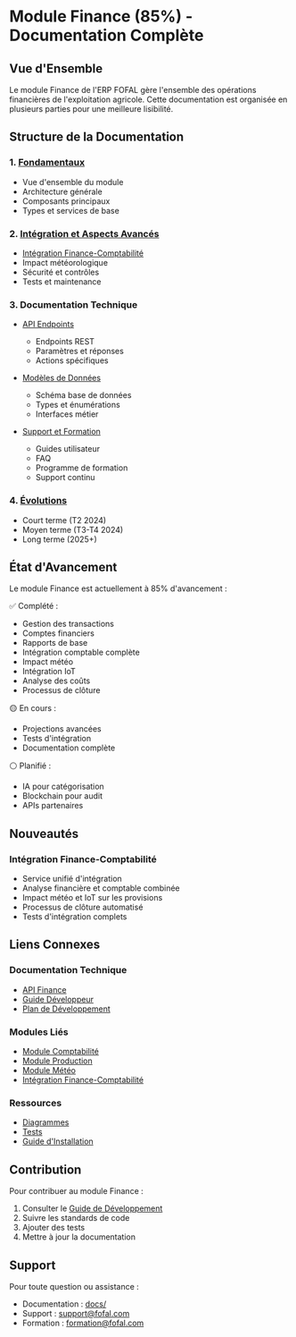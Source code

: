 # Module Finance (85%) - Documentation Complète

## Vue d'Ensemble

Le module Finance de l'ERP FOFAL gère l'ensemble des opérations financières de l'exploitation agricole. Cette documentation est organisée en plusieurs parties pour une meilleure lisibilité.

## Structure de la Documentation

### 1. [Fondamentaux](finance_part1.md)
- Vue d'ensemble du module
- Architecture générale
- Composants principaux
- Types et services de base

### 2. [Intégration et Aspects Avancés](finance_part2.md)
- [Intégration Finance-Comptabilité](finance_comptabilite_integration.md)
- Impact météorologique
- Sécurité et contrôles
- Tests et maintenance

### 3. Documentation Technique
- [API Endpoints](finance_part3_api_endpoints.md)
  * Endpoints REST
  * Paramètres et réponses
  * Actions spécifiques

- [Modèles de Données](finance_part3_models.md)
  * Schéma base de données
  * Types et énumérations
  * Interfaces métier

- [Support et Formation](finance_part3_support.md)
  * Guides utilisateur
  * FAQ
  * Programme de formation
  * Support continu

### 4. [Évolutions](finance_part3_evolutions.md)
- Court terme (T2 2024)
- Moyen terme (T3-T4 2024)
- Long terme (2025+)

## État d'Avancement

Le module Finance est actuellement à 85% d'avancement :

✅ Complété :
- Gestion des transactions
- Comptes financiers
- Rapports de base
- Intégration comptable complète
- Impact météo
- Intégration IoT
- Analyse des coûts
- Processus de clôture

🟡 En cours :
- Projections avancées
- Tests d'intégration
- Documentation complète

⚪️ Planifié :
- IA pour catégorisation
- Blockchain pour audit
- APIs partenaires

## Nouveautés

### Intégration Finance-Comptabilité
- Service unifié d'intégration
- Analyse financière et comptable combinée
- Impact météo et IoT sur les provisions
- Processus de clôture automatisé
- Tests d'intégration complets

## Liens Connexes

### Documentation Technique
- [API Finance](../api/finance.md)
- [Guide Développeur](../guides/developpement.md)
- [Plan de Développement](../plan_developpement.md)

### Modules Liés
- [Module Comptabilité](../modules/comptabilite.md)
- [Module Production](../modules/production.md)
- [Module Météo](../modules/meteo.md)
- [Intégration Finance-Comptabilité](finance_comptabilite_integration.md)

### Ressources
- [Diagrammes](../diagrammes/)
- [Tests](../tests.md)
- [Guide d'Installation](../guides/installation.md)

## Contribution

Pour contribuer au module Finance :
1. Consulter le [Guide de Développement](../guides/developpement.md)
2. Suivre les standards de code
3. Ajouter des tests
4. Mettre à jour la documentation

## Support

Pour toute question ou assistance :
- Documentation : [docs/](../)
- Support : support@fofal.com
- Formation : formation@fofal.com
